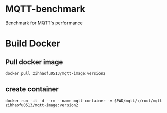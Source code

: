# MQTT-benchmark
Benchmark for MQTT's performance


# Build Docker
## Pull docker image
    docker pull zihhaofu0513/mqtt-image:version2

## create container
    docker run -it -d --rm --name mqtt-container -v $PWD/mqtt/:/root/mqtt zihhaofu0513/mqtt-image:version2

